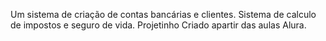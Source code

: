 Um sistema de criação de contas bancárias e clientes.
Sistema de calculo de impostos e seguro de vida.
Projetinho Criado apartir das aulas Alura.